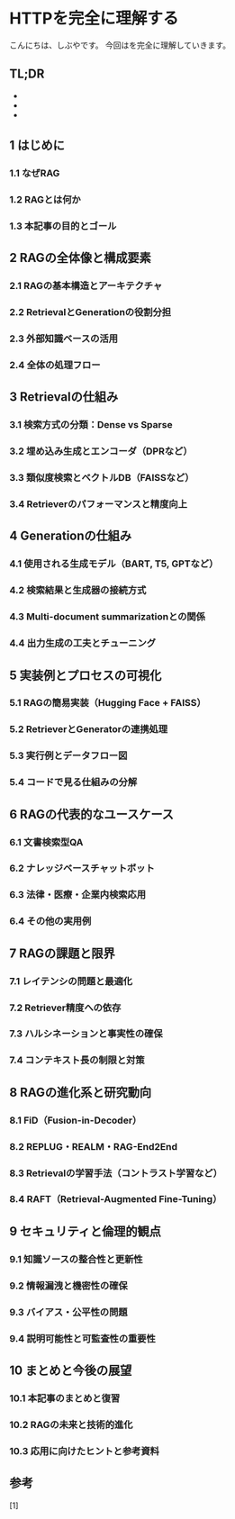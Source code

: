 # HTTPを完全に理解する


<!--
Todo:
- TLDR

-->


こんにちは、しぶやです。
今回はを完全に理解していきます。


## TL;DR

*
*
*

## 1 はじめに
### 1.1 なぜRAG
### 1.2 RAGとは何か
### 1.3 本記事の目的とゴール

## 2 RAGの全体像と構成要素
### 2.1 RAGの基本構造とアーキテクチャ
### 2.2 RetrievalとGenerationの役割分担
### 2.3 外部知識ベースの活用
### 2.4 全体の処理フロー

## 3 Retrievalの仕組み
### 3.1 検索方式の分類：Dense vs Sparse
### 3.2 埋め込み生成とエンコーダ（DPRなど）
### 3.3 類似度検索とベクトルDB（FAISSなど）
### 3.4 Retrieverのパフォーマンスと精度向上

## 4 Generationの仕組み
### 4.1 使用される生成モデル（BART, T5, GPTなど）
### 4.2 検索結果と生成器の接続方式
### 4.3 Multi-document summarizationとの関係
### 4.4 出力生成の工夫とチューニング

## 5 実装例とプロセスの可視化
### 5.1 RAGの簡易実装（Hugging Face + FAISS）
### 5.2 RetrieverとGeneratorの連携処理
### 5.3 実行例とデータフロー図
### 5.4 コードで見る仕組みの分解

## 6 RAGの代表的なユースケース
### 6.1 文書検索型QA
### 6.2 ナレッジベースチャットボット
### 6.3 法律・医療・企業内検索応用
### 6.4 その他の実用例

## 7 RAGの課題と限界
### 7.1 レイテンシの問題と最適化
### 7.2 Retriever精度への依存
### 7.3 ハルシネーションと事実性の確保
### 7.4 コンテキスト長の制限と対策

## 8 RAGの進化系と研究動向
### 8.1 FiD（Fusion-in-Decoder）
### 8.2 REPLUG・REALM・RAG-End2End
### 8.3 Retrievalの学習手法（コントラスト学習など）
### 8.4 RAFT（Retrieval-Augmented Fine-Tuning）

## 9 セキュリティと倫理的観点
### 9.1 知識ソースの整合性と更新性
### 9.2 情報漏洩と機密性の確保
### 9.3 バイアス・公平性の問題
### 9.4 説明可能性と可監査性の重要性

## 10 まとめと今後の展望
### 10.1 本記事のまとめと復習
### 10.2 RAGの未来と技術的進化
### 10.3 応用に向けたヒントと参考資料



## 参考

[1] []()


